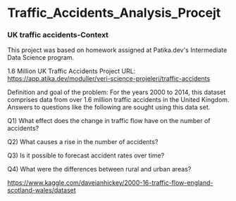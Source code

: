 # Traffic_Accidents_Analysis_Procejt


### UK traffic accidents-Context
This project was based on homework assigned at Patika.dev's Intermediate Data Science program.

1.6 Million UK Traffic Accidents Project URL: https://app.atika.dev/moduller/veri-science-projeleri/traffic-accidents

Definition and goal of the problem: For the years 2000 to 2014, this dataset comprises data from over 1.6 million traffic accidents in the United Kingdom. Answers to questions like the following are sought using this data set.

Q1) What effect does the change in traffic flow have on the number of accidents?

Q2) What causes a rise in the number of accidents?

Q3) Is it possible to forecast accident rates over time?

Q4) What were the differences between rural and urban areas?

https://www.kaggle.com/daveianhickey/2000-16-traffic-flow-england-scotland-wales/dataset
